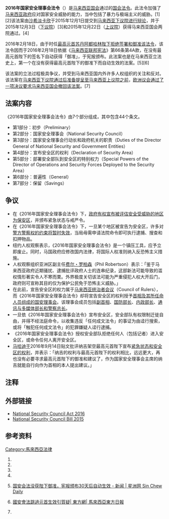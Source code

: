 **2016年国家安全理事会法令**（）是[马来西亚国会](../Page/马来西亚国会.md "wikilink")通过的[国会法令](https://zh.wikipedia.org/wiki/国会法令 "wikilink")。此法令加强了[马来西亚政府](../Page/马来西亚政府.md "wikilink")应对国家安全威胁的能力，当中包括了暴力与极端主义的威胁。\[1\]\[2\]该法案由[沙希淡卡欣](../Page/沙希淡卡欣.md "wikilink")于2015年12月1日提交到[马来西亚下议院进行辩论](https://zh.wikipedia.org/wiki/马来西亚下议院 "wikilink")，并于2015年12月3日（[下议院](https://zh.wikipedia.org/wiki/马来西亚下议院 "wikilink")）\[3\]和2015年12月22日（[上议院](https://zh.wikipedia.org/wiki/马来西亚上议院 "wikilink")）获得马来西亚国会两院通过。\[4\]

2016年2月18日，由于时任[最高元首](https://zh.wikipedia.org/wiki/最高元首 "wikilink")[苏丹阿都哈林陛下拒绝签署和御准该法令](https://zh.wikipedia.org/wiki/苏丹阿都哈林 "wikilink")，该法令因而于2016年2月18日依据《[马来西亚联邦宪法](https://zh.wikipedia.org/wiki/马来西亚联邦宪法 "wikilink")》第66条第4A款，在没有最高元首陛下的签名下自动获得「御准」，于宪报颁布。此法案也是在马来西亚立法史上，第一个在没有获得最高元首陛下的御准下而自动生效的法案。\[5\]\[6\]

该法案的立法过程极具争议，并受到马来西亚国内外许多人权组织的关注和反对。该法案在[马来西亚下议院通过后准备提呈至](https://zh.wikipedia.org/wiki/马来西亚下议院 "wikilink")[马来西亚上议院之前](https://zh.wikipedia.org/wiki/马来西亚上议院 "wikilink")，[欧洲议会通过了一项决议要求马来西亚国会撤回该法案](https://zh.wikipedia.org/wiki/欧洲议会 "wikilink")。\[7\]

## 法案内容

《2016年国家安全理事会法令》由7个部分组成，其中包含44个条文。

  - 第1部分：初步（Preliminary）
  - 第2部分：国家安全理事会（National Security Council）
  - 第3部分：国家安全理事会行动长和政府机关的职责（Duties of the Director General of National Security and Government Entities）
  - 第4部分：宣布安全区的权利（Declaration of Security Area）
  - 第5部分：部署安全部队到安全区的特别权力（Special Powers of the Director of Operations and Security Forces Deployed to the Security Area）
  - 第6部分：普遍性（General）
  - 第7部分：保留（Savings）

## 争议

  - 在《2016年国家安全理事会法令》下，[政府有权宣布被评估安全受威胁的地区为保安区](../Page/马来西亚政府.md "wikilink")，并颁布紧急状态与戒严令。
  - 在《2016年国家安全理事会法令》下，一旦某个地区被宣告为安全区，许多对[警方警察权的约束将暂时失效](../Page/马来西亚皇家警察.md "wikilink")，当局毋需申请法院命令即可执行逮捕、搜查和扣押物品。
  - 纽约人权观察表示，《2016年国家安全理事会法令》是一个镇压工具，应予立即废止。同时，马国政府应修改国内法律，将国际人权准则纳入反恐怖主义措施。
  - 人权观察组织亚洲区副主任[费尔・罗柏森](https://zh.wikipedia.org/wiki/费尔・罗柏森 "wikilink")（Phil Robertson）表示：「鉴于马来西亚政府近期骚扰、逮捕批评政府人士的连串纪录，这部新法可能导致的滥权情形著实令人不寒而栗。外界极度关切该法可能为严重侵犯人权大开后门，政府则可宣称其目的仅为保护公民免于恐怖主义威胁。」
  - 在此前，宣告安全区的权力属于[马来西亚统治者会议](https://zh.wikipedia.org/wiki/马来西亚统治者会议 "wikilink")（Council of Rulers），而《2016年国家安全理事会法令》却将宣告安全区的权利授予[首相及其所任命人员组成的国安理事会](../Page/马来西亚首相.md "wikilink")。该理事会成员包括[副首相](../Page/马来西亚副首相.md "wikilink")、[国防部长](../Page/马来西亚国防部.md "wikilink")、[内政部长](../Page/马来西亚内政部.md "wikilink")、[通讯与多媒体部长和](https://zh.wikipedia.org/wiki/马来西亚通讯与多媒体部 "wikilink")[警察总长](../Page/马来西亚皇家警察.md "wikilink")。
  - 一旦依《2016年国家安全理事会法令》宣布安全区，安全部队有权限制迁徙自由，并得不经法庭命令，以收集违反「任何成文法令」的事证为由迳行搜索，或将「触犯任何成文法令」的犯罪嫌疑人迳行逮捕。
  - 《2016年国家安全理事会法令》授权安全部队拒绝任何人（包括记者）进入安全区，或命令任何人离开安全区。
  - [马哈迪于](https://zh.wikipedia.org/wiki/马哈迪 "wikilink")2016年9月14日贴文批评纳吉架空最高元首陛下宣布[紧急状态和安全区的权利](https://zh.wikipedia.org/wiki/紧急状态 "wikilink")，并表示：「纳吉的权利与最高元首陛下的权利相比，远远更大，再也没有必要寻求最高元首陛下的御准和建议了，作为国家安全理事会主席的纳吉就能自行向作为首相的本人提出建议。」

## 注释

<references group="註" />

## 外部链接

  - [National Security Council Act 2016](http://www.federalgazette.agc.gov.my/outputaktap/aktaBI_20160607_776-BI.pdf)
  - [National Security Council Bill 2015](https://www.cljlaw.com/files/bills/pdf/2015/MY_FS_BIL_2015_38.pdf)

## 参考资料

[Category:馬來西亞法律](https://zh.wikipedia.org/wiki/Category:馬來西亞法律 "wikilink")

1.

2.

3.

4.
5.  [国安会法没获陛下御准，宪报颁布30天后自动生效 - 新闻 | 星洲网 Sin Chew Daily](http://www.sinchew.com.my/node/1536023)

6.  [國安會法跳過元首生效引質疑| 東方網| 馬來西亞東方日報](http://www.orientaldaily.com.my/s/145361)

7.